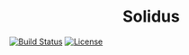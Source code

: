 <h1 align="center">Solidus</h1>

[![Build Status](https://travis-ci.com/roberto73c/solidus.svg?branch=master)](https://travis-ci.com/roberto73c/solidus)
[![License](https://img.shields.io/hexpm/l/plug.svg)](https://github.com/roberto73c/solidus/blog/master/LICENSE)

